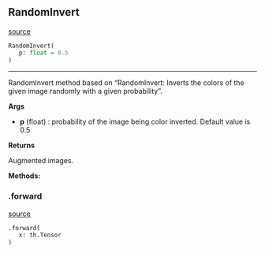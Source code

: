 #


## RandomInvert
[source](https://github.com/RLE-Foundation/Hsuanwu\blob\main\hsuanwu/xplore/augmentation/random_invert.py\#L7)
```python 
RandomInvert(
   p: float = 0.5
)
```


---
RandomInvert method based on “RandomInvert: Inverts the colors of the given image randomly with a given probability”.

**Args**

* **p** (float) : probability of the image being color inverted. Default value is 0.5


**Returns**

Augmented images.


**Methods:**


### .forward
[source](https://github.com/RLE-Foundation/Hsuanwu\blob\main\hsuanwu/xplore/augmentation/random_invert.py\#L23)
```python
.forward(
   x: th.Tensor
)
```

